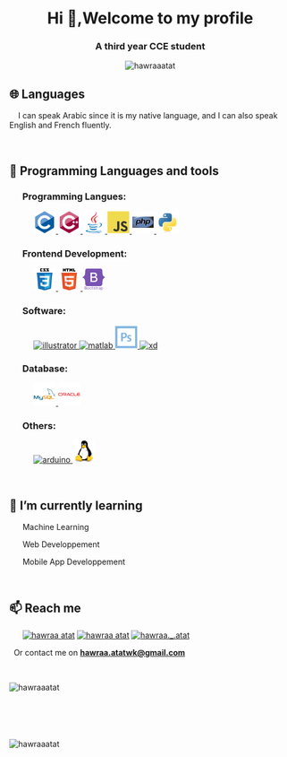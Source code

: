 <h1 align="center">Hi 👋,Welcome to my profile</h1>
<h3 align="center">A third year CCE student</h3>

<p align="center"> <img src="https://komarev.com/ghpvc/?username=hawraaatat&label=Profile%20views&color=0e75b6&style=flat" alt="hawraaatat" /> </p>


<h2 align="left">🌐 Languages</h2>
<p align="left">&nbsp;&nbsp;&nbsp; I can speak Arabic since it is my native language, and I can also speak English and French fluently. </p>

<br>
<h2 align="left">🧰 Programming Languages and tools</h2>
<p align="left">
    <h3 align="left">&nbsp;&nbsp;&nbsp;&nbsp;&nbsp; Programming Langues:</h3>
    <p align="left"> &nbsp;&nbsp;&nbsp;&nbsp;&nbsp;&nbsp;&nbsp;&nbsp;&nbsp;&nbsp; <a href="https://www.cprogramming.com/" target="_blank" rel="noreferrer"> <img src="https://raw.githubusercontent.com/devicons/devicon/master/icons/c/c-original.svg" alt="c" width="40" height="40"/> </a> <a href="https://www.w3schools.com/cpp/" target="_blank" rel="noreferrer"> <img src="https://raw.githubusercontent.com/devicons/devicon/master/icons/cplusplus/cplusplus-original.svg" alt="cplusplus" width="40" height="40"/> </a> <a href="https://www.java.com" target="_blank" rel="noreferrer"> <img src="https://raw.githubusercontent.com/devicons/devicon/master/icons/java/java-original.svg" alt="java" width="40" height="40"/> </a> <a href="https://developer.mozilla.org/en-US/docs/Web/JavaScript" target="_blank" rel="noreferrer"> <img src="https://raw.githubusercontent.com/devicons/devicon/master/icons/javascript/javascript-original.svg" alt="javascript" width="40" height="40"/> </a> <a href="https://www.php.net" target="_blank" rel="noreferrer"> <img src="https://raw.githubusercontent.com/devicons/devicon/master/icons/php/php-original.svg" alt="php" width="40" height="40"/> </a> <a href="https://www.python.org" target="_blank" rel="noreferrer"> <img src="https://raw.githubusercontent.com/devicons/devicon/master/icons/python/python-original.svg" alt="python" width="40" height="40"/> </a></p>

  <h3 align="left">&nbsp;&nbsp;&nbsp;&nbsp;&nbsp; Frontend Development:</h3>
  <p align="left"> &nbsp;&nbsp;&nbsp;&nbsp;&nbsp;&nbsp;&nbsp;&nbsp;&nbsp;&nbsp; <a href="https://www.w3schools.com/css/" target="_blank" rel="noreferrer"> <img src="https://raw.githubusercontent.com/devicons/devicon/master/icons/css3/css3-original-wordmark.svg" alt="css3" width="40" height="40"/> </a> <a href="https://www.w3.org/html/" target="_blank" rel="noreferrer"> <img src="https://raw.githubusercontent.com/devicons/devicon/master/icons/html5/html5-original-wordmark.svg" alt="html5" width="40" height="40"/> </a> <a href="https://getbootstrap.com" target="_blank" rel="noreferrer"> <img src="https://raw.githubusercontent.com/devicons/devicon/master/icons/bootstrap/bootstrap-plain-wordmark.svg" alt="bootstrap" width="40" height="40"/> </a> </p>

  <h3 align="left"> &nbsp;&nbsp;&nbsp;&nbsp;&nbsp; Software:</h3>
  <p align="left">&nbsp;&nbsp;&nbsp;&nbsp;&nbsp;&nbsp;&nbsp;&nbsp;&nbsp;&nbsp; <a href="https://www.adobe.com/in/products/illustrator.html" target="_blank" rel="noreferrer"> <img src="https://www.vectorlogo.zone/logos/adobe_illustrator/adobe_illustrator-icon.svg" alt="illustrator" width="40" height="40"/> </a> <a href="https://www.mathworks.com/" target="_blank" rel="noreferrer"> <img src="https://upload.wikimedia.org/wikipedia/commons/2/21/Matlab_Logo.png" alt="matlab" width="40" height="40"/> </a> <a href="https://www.photoshop.com/en" target="_blank" rel="noreferrer"> <img src="https://raw.githubusercontent.com/devicons/devicon/master/icons/photoshop/photoshop-line.svg" alt="photoshop" width="40" height="40"/> </a> <a href="https://www.adobe.com/products/xd.html" target="_blank" rel="noreferrer"> <img src="https://cdn.worldvectorlogo.com/logos/adobe-xd.svg" alt="xd" width="40" height="40"/> </a> </p>

  <h3 align="left">&nbsp;&nbsp;&nbsp;&nbsp;&nbsp; Database:</h3>
  <p align="left"> &nbsp;&nbsp;&nbsp;&nbsp;&nbsp;&nbsp;&nbsp;&nbsp;&nbsp;&nbsp; <a href="https://www.mysql.com/" target="_blank" rel="noreferrer"> <img src="https://raw.githubusercontent.com/devicons/devicon/master/icons/mysql/mysql-original-wordmark.svg" alt="mysql" width="40" height="40"/> </a> <a href="https://www.oracle.com/" target="_blank" rel="noreferrer"> <img src="https://raw.githubusercontent.com/devicons/devicon/master/icons/oracle/oracle-original.svg" alt="oracle" width="40" height="40"/> </a> </p>
  
  <h3 align="left">&nbsp;&nbsp;&nbsp;&nbsp;&nbsp; Others:</h3>
<p align="left"> &nbsp;&nbsp;&nbsp;&nbsp;&nbsp;&nbsp;&nbsp;&nbsp;&nbsp;&nbsp; <a href="https://www.arduino.cc/" target="_blank" rel="noreferrer"> <img src="https://cdn.worldvectorlogo.com/logos/arduino-1.svg" alt="arduino" width="40" height="40"/> </a> <a href="https://www.linux.org/" target="_blank" rel="noreferrer"> <img src="https://raw.githubusercontent.com/devicons/devicon/master/icons/linux/linux-original.svg" alt="linux" width="40" height="40"/> </a> </p>

<br>
<h2 align="left">🌱 I’m currently learning</h2>
<p align="left">&nbsp;&nbsp;&nbsp;&nbsp;&nbsp; Machine Learning</p>
<p align="left">&nbsp;&nbsp;&nbsp;&nbsp;&nbsp; Web Developpement</p>
<p align="left">&nbsp;&nbsp;&nbsp;&nbsp;&nbsp; Mobile App Developpement</p>



<br>
<h2 align="left">📫 Reach me</h2>
<p align="left">&nbsp;&nbsp;&nbsp;&nbsp;&nbsp;
<a href="https://lb.linkedin.com/in/hawraa-atat-175913232?trk=people-guest_people_search-card" target="blank"><img align="center" src="https://raw.githubusercontent.com/rahuldkjain/github-profile-readme-generator/master/src/images/icons/Social/linked-in-alt.svg" alt="hawraa atat" height="30" width="40" /></a>
<a href="https://www.facebook.com/profile.php?id=100009504994207" target="blank"><img align="center" src="https://raw.githubusercontent.com/rahuldkjain/github-profile-readme-generator/master/src/images/icons/Social/facebook.svg" alt="hawraa atat" height="30" width="40" /></a>
<a href="https://instagram.com/hawraa._.atat?igshid=YmMyMTA2M2Y=" target="blank"><img align="center" src="https://raw.githubusercontent.com/rahuldkjain/github-profile-readme-generator/master/src/images/icons/Social/instagram.svg" alt="hawraa._.atat" height="30" width="40" /></a>
  
</p>

&nbsp; Or contact me on **hawraa.atatwk@gmail.com**



<br>



<p align="left"><img align="left" src="https://github-readme-stats.vercel.app/api/top-langs?username=hawraaatat&show_icons=true&locale=en&layout=compact" alt="hawraaatat" /></p>

<br>
<br>
<br>
<br>
<br>


<p align="left"><img align="center" src="https://github-readme-stats.vercel.app/api?username=hawraaatat&show_icons=true&title_color=000000&locale=en" alt="hawraaatat" /></p>
